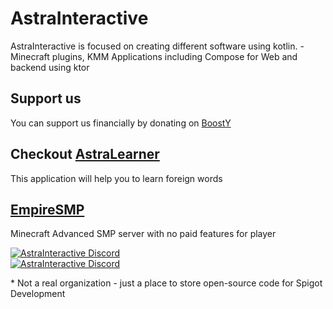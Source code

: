 
# AstraInteractive

AstraInteractive is focused on creating different software using kotlin. - Minecraft plugins, KMM Applications including Compose for Web and backend using ktor

## Support us
You can support us financially by donating on [BoostY](https://boosty.to/empireprojekt/donate)

## Checkout [AstraLearner](https://play.google.com/store/apps/details?id=com.makeevrserg.astralearner)
This application will help you to learn foreign words

## [EmpireSMP](https://empireprojekt.ru/)
Minecraft Advanced SMP server with no paid features for player


<a href="https://discord.gg/8fEzV2TDS2">
         <img alt="AstraInteractive Discord" src="https://discord.com/api/guilds/901830652037566504/widget.png?style=banner2">
</a><br/>

<a href="https://discord.gg/Gwukdr8">
         <img alt="AstraInteractive Discord" src="https://discord.com/api/guilds/756827912253997067/widget.png?style=banner2">
</a>


\* Not a real organization - just a place to store open-source code for Spigot Development
